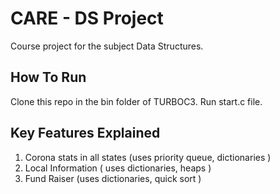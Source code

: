 # CARE - DS Project
Course project for the subject Data Structures.
## How To Run
Clone this repo in the bin folder of TURBOC3.
Run start.c file.
## Key Features Explained 
1. Corona stats in all states (uses priority queue, dictionaries )
2. Local Information ( uses dictionaries, heaps )
3. Fund Raiser (uses dictionaries, quick sort )
